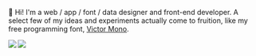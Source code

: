 👋 Hi! I'm a web / app / font / data designer and front-end developer. A select few of my ideas and experiments actually come to fruition, like my free programming font, [Victor Mono](https://rubjo.github.io/victor-mono/).


<img align="left" src="https://github-readme-stats.vercel.app/api/top-langs/?username=rubjo">
<img align="left" src="https://github-readme-stats.vercel.app/api?username=rubjo&count_private=true&show_icons=true&theme=default">

